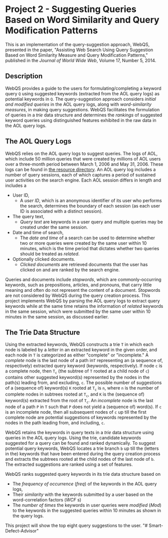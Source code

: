 # Project 2 - Suggesting Queries Based on Word Similarity and Query Modification Patterns

This is an implementation of the query-suggestion approach, WebQS, presented in the paper, "Assisting Web Search Using Query Suggestion Based on Word Similarity Measure and Query Modification Patterns," published in the _Journal of World Wide Web_, Volume 17, Number 5, 2014.

## Description
WebQS provides a guide to the users for formulating/completing a keyword query `Q` using suggested keywords (extracted from the AOL query logs) as potential keywords in `Q`. The query-suggestion approach considers _initial and modified queries_ in the AOL query logs, along with _word-similarity measures_, in making query suggestions. WebQS facilitates the formulation of queries in a _trie_ data structure and determines the _rankings_ of suggested keyword queries using distinguished features exhibited in the raw data in the AOL query logs.

## The AOL Query Logs
WebQS relies on the AOL query logs to suggest queries. The logs of AOL, which include 50 million queries that were created by millions of AOL users over a three-month period between March 1, 2006 and May 31, 2006. These logs can be found in [the resource directory](src/main/resources).
An AOL query log includes a number of query sessions, each of which captures a period of sustained user activities on the search engine. Each AOL session differs in length and includes a 
* User ID, 
  * A _user ID_, which is an anonymous identifier of its user who performs the search, determines the boundary of each session (as each user ID is associated with a distinct session).
* The query text, 
  * _Query text_ are keywords in a user query and multiple queries may be created under the same session.
* Date and time of search,
  * The _date and time_ of a search can be used to determine whether two or more queries were created by the same user within 10 minutes, which is the time period that dictates whether two queries should be treated as _related_.
* Optionally clicked documents. 
  * _Clicked documents_ are retrieved documents that the user has clicked on and are ranked by the search engine. 
  
Queries and documents include _stopwords_, which are commonly-occurring keywords, such as prepositions, articles, and pronouns, that carry little meaning and often do not represent the content of a document. Stopwords are not considered by WebQS during the query creation process.
This project implements WebQS by parsing the AOL query logs to extract query keywords while at the same time retains the information of _related_ keywords in the same session, which were submitted by the same user within 10 minutes in the same session, as discussed earlier.

## The Trie Data Structure
Using the extracted keywords, WebQS constructs a trie `T` in which each node is labeled by a _letter_ in an extracted keyword in the given order, and each node in `T` is categorized as either "complete" or "incomplete." A _complete_ node is the last node of a path in`T` representing an (a sequence of, respectively) extracted query keyword (keywords, respectively). If node `c` is a complete node, then `T`<sub>`c`</sub> (the subtree of `T` rooted at a child node of `c`) contains other suggested keyword(s) represented by the nodes in the path(s) leading from, and excluding, `c`. The possible number of suggestions of a (sequence of) keyword(s) `K` rooted at `T`<sub>`c`</sub> is `n`, where `n` is the number of complete nodes in subtrees rooted at `T`<sub>`c`</sub>, and `K` is the (sequence of) keyword(s) extracted from the root of `T`<sub>`c`</sub>. An _incomplete_ node is the last node of a path `P` in `T` such that `P` does not yield a (sequence of) word(s). If `c` is an incomplete node, then all subsequent nodes of `c` up till the first complete node are potential suggestions of keywords represented by the nodes in the path leading from, and including, `c`.

WebQS retains the keywords in query texts in a _trie_ data structure using queries in the AOL query logs. Using the trie, candidate keywords suggested for a query can be found and ranked dynamically. To suggest potential query keywords, WebQS locates a trie branch `b` up till the (letters in the) keywords that have been entered during the query creation process and extracts the subtrees rooted at the child nodes of the last node of `b`. The extracted suggestions are ranked using a set of features.

WebQS ranks suggested query keywords in its trie data structure based on
* The _frequency of occurrence_ (_freq_) of the keywords in the AOL query logs, 
* Their _similarity_ with the keywords submitted by a user based on the word-correlation factors (_WCF_ s)
* The _number of times_ the keywords in user queries were _modified_ (_Mod_) to the keywords in the suggested queries within 10 minutes as shown in the query logs.

This project will show the top eight query suggestions to the user.
"# Smart-Defect-Advisor" 
